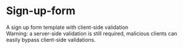 # Sign-up-form  
A sign up form template with client-side validation  
Warning: a server-side validation is still required, malicious clients can easily bypass client-side validations.